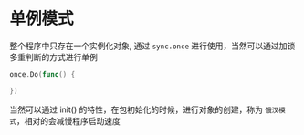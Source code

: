 # 单例模式



整个程序中只存在一个实例化对象, 通过 `sync.once` 进行使用，当然可以通过加锁多重判断的方式进行单例



```go
once.Do(func() {

})
```



当然可以通过  init() 的特性，在包初始化的时候，进行对象的创建，称为 `饿汉模式`，相对的会减慢程序启动速度



